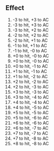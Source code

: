 ## Effect

1. -3 to hit, +3 to AC
2. -3 to hit, +3 to AC
3. -3 to hit, +2 to AC
4. -2 to hit, +2 to AC
5. -2 to hit, +1 to AC
6. -1 to hit, +1 to AC
7. -1 to hit, -0 to AC
8. +0 to hit, -0 to AC
9. +0 to hit, -0 to AC
10. +0 to hit, -1 to AC
11. +1 to hit, -1 to AC
12. +1 to hit, -2 to AC
13. +2 to hit, -2 to AC
14. +2 to hit, -3 to AC
15. +3 to hit, -3 to AC
16. +3 to hit, -4 to AC
17. +4 to hit, -4 to AC
18. +4 to hit, -5 to AC
19. +5 to hit, -5 to AC
20. +5 to hit, -6 to AC
21. +6 to hit, -6 to AC
22. +6 to hit, -7 to AC
23. +7 to hit, -7 to AC
24. +7 to hit, -8 to AC
25. +8 to hit, -8 to AC